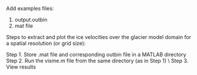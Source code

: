 Add examples files:

1. output.outbin
2. mat file

Steps to extract and plot the ice velocities over the glacier model domain for a spatial resolution (or grid size):

Step 1.  Store .mat file and corresponding outbin file in a MATLAB directory <br>
Step 2.  Run the visme.m file from the same directory (as in Step 1) \\
Step 3.  View results

